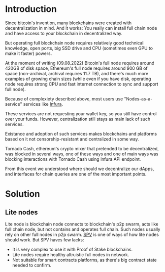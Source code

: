 # Introduction
Since bitcoin's invention, many blockchains were created with decentralization in mind. And it works: You really can install full chain node and have access to your blockchain in decentralized way. 

But operating full blockchain node requires relatively good technical knowledge, open ports, big SSD drive and CPU (sometimes even GPU to make it faster) powers.

At the moment of writing (09.08.2022) Bitcoin's full node requires around 420GB of disk space, Ethereum's full node requires around 900 GB of space (non-archival, archival requires 11.7 TB), and there's much more examples of growing chain sizes (while even if you have disk, operating node requires strong CPU and fast internet connection to sync and support full node).

Because of complexiety described above, most users use "Nodes-as-a-service" services like [Infura](https://infura.io/).

These services are not requesting your wallet key, so you still have control over your funds. However, centralization still stays as main lack of such services.

Existance and adoption of such services makes blockchains and platforms based on it not censorship-resistant and centralized in some way.

Tornado Cash, ethereum's crypto mixer that pretended to be decentralized, was blocked in several ways, one of these ways and one of main ways was blocking interactions with Tornado Cash using Infura API endpoint.

From this event we understood where should we decentralize our dApps, and interfaces for chain queries are one of the most important points.

# Solution

## Lite nodes

Lite node is blockchain node connects to blockchain's p2p swarm, acts like full chain node, but not contains and operates full chain. Such nodes usually rely on other full nodes in p2p swarm. [SPV](https://en.bitcoinwiki.org/wiki/Simplified_Payment_Verification) is one of ways of how lite nodes should work.
But SPV haves few lacks:
- It is very complex to use it with Proof of Stake blockchains.
- Lite nodes require healthy altruistic full nodes in network.
- Not suitable for smart contracts platforms, as there's big contract state needed to confirm.

